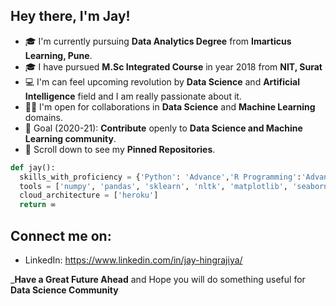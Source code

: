 ## Hey there, I'm Jay!

- 🎓 I'm currently pursuing **Data Analytics Degree** from **Imarticus Learning, Pune**.
- 🎓 I have pursued **M.Sc Integrated Course** in year 2018 from **NIT, Surat**
- 💻 I'm can feel upcoming revolution by **Data Science** and **Artificial Intelligence** field and I am really passionate about it.  
- 🤝🏻 I'm open for collaborations in **Data Science** and **Machine Learning** domains.
- 🎯 Goal (2020-21): **Contribute** openly to **Data Science and Machine Learning community**.
- 📌 Scroll down to see my **Pinned Repositories**.
```python
def jay():
  skills_with_proficiency = {'Python': 'Advance','R Programming':'Advanced', 'SQL': 'Intermidiate', 'HTML & CSS': 'Beginner'}
  tools = ['numpy', 'pandas', 'sklearn', 'nltk', 'matplotlib', 'seaborn', 'keras', 'flask', 'tableau', 'Powe Bi']
  cloud_architecture = ['heroku']
  return ∞
```

## Connect me on:
- LinkedIn: https://www.linkedin.com/in/jay-hingrajiya/

_**Have a Great Future Ahead** and Hope you will do something useful for **Data Science Community**
